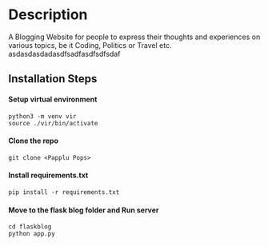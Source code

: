 # Description
A Blogging Website for people to express their thoughts and experiences on various topics, be it Coding, Politics or Travel etc.
asdasdasdadasdfsadfasdfsdfsdaf

## Installation Steps

#### Setup virtual environment
```
python3 -m venv vir
source ./vir/bin/activate
```
#### Clone the repo
```
git clone <Papplu Pops>
```

#### Install requirements.txt
```
pip install -r requirements.txt
```

#### Move to the flask blog folder and Run server
```
cd flaskblog
python app.py
```

